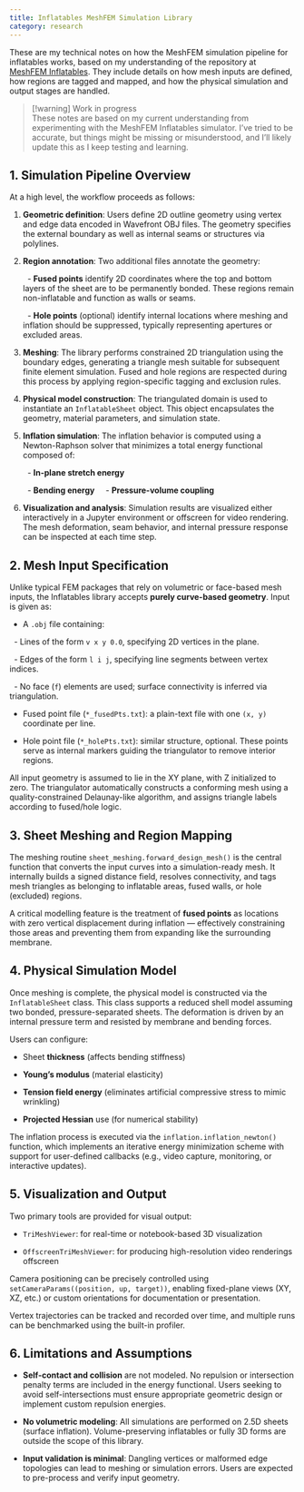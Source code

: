 ```yaml
---
title: Inflatables MeshFEM Simulation Library
category: research
---
```

These are my technical notes on how the MeshFEM simulation pipeline for inflatables works, based on my understanding of the repository at [MeshFEM Inflatables](https://github.com/MeshFEM/Inflatables). They include details on how mesh inputs are defined, how regions are tagged and mapped, and how the physical simulation and output stages are handled.
 
>[!warning] Work in progress  
> These notes are based on my current understanding from experimenting with the MeshFEM Inflatables simulator. I’ve tried to be accurate, but things might be missing or misunderstood, and I’ll likely update this as I keep testing and learning.


## 1. Simulation Pipeline Overview

At a high level, the workflow proceeds as follows:
1. **Geometric definition**: Users define 2D outline geometry using vertex and edge data encoded in Wavefront OBJ files. The geometry specifies the external boundary as well as internal seams or structures via polylines.
2. **Region annotation**: Two additional files annotate the geometry:

	  - **Fused points** identify 2D coordinates where the top and bottom layers of the sheet are to be permanently bonded. These regions remain non-inflatable and function as walls or seams.

	  - **Hole points** (optional) identify internal locations where meshing and inflation should be suppressed, typically representing apertures or excluded areas.
	   
3. **Meshing**: The library performs constrained 2D triangulation using the boundary edges, generating a triangle mesh suitable for subsequent finite element simulation. Fused and hole regions are respected during this process by applying region-specific tagging and exclusion rules. 

4. **Physical model construction**: The triangulated domain is used to instantiate an `InflatableSheet` object. This object encapsulates the geometry, material parameters, and simulation state. 

5. **Inflation simulation**: The inflation behavior is computed using a Newton-Raphson solver that minimizes a total energy functional composed of:

	  - **In-plane stretch energy**
	
	  - **Bending energy**
	  
	  - **Pressure-volume coupling**	
	
6. **Visualization and analysis**: Simulation results are visualized either interactively in a Jupyter environment or offscreen for video rendering. The mesh deformation, seam behavior, and internal pressure response can be inspected at each time step.

## 2. Mesh Input Specification  

Unlike typical FEM packages that rely on volumetric or face-based mesh inputs, the Inflatables library accepts **purely curve-based geometry**. Input is given as:  

- A `.obj` file containing:

  - Lines of the form `v x y 0.0`, specifying 2D vertices in the plane.

  - Edges of the form `l i j`, specifying line segments between vertex indices.

  - No face (`f`) elements are used; surface connectivity is inferred via triangulation.  

- Fused point file (`*_fusedPts.txt`): a plain-text file with one `(x, y)` coordinate per line.  

- Hole point file (`*_holePts.txt`): similar structure, optional. These points serve as internal markers guiding the triangulator to remove interior regions.  

All input geometry is assumed to lie in the XY plane, with Z initialized to zero. The triangulator automatically constructs a conforming mesh using a quality-constrained Delaunay-like algorithm, and assigns triangle labels according to fused/hole logic.  

## 3. Sheet Meshing and Region Mapping  

The meshing routine `sheet_meshing.forward_design_mesh()` is the central function that converts the input curves into a simulation-ready mesh. It internally builds a signed distance field, resolves connectivity, and tags mesh triangles as belonging to inflatable areas, fused walls, or hole (excluded) regions.

A critical modelling feature is the treatment of **fused points** as locations with zero vertical displacement during inflation — effectively constraining those areas and preventing them from expanding like the surrounding membrane.

## 4. Physical Simulation Model  

Once meshing is complete, the physical model is constructed via the `InflatableSheet` class. This class supports a reduced shell model assuming two bonded, pressure-separated sheets. The deformation is driven by an internal pressure term and resisted by membrane and bending forces.

Users can configure:

- Sheet **thickness** (affects bending stiffness)

- **Young’s modulus** (material elasticity)

- **Tension field energy** (eliminates artificial compressive stress to mimic wrinkling)

- **Projected Hessian** use (for numerical stability)  


The inflation process is executed via the `inflation.inflation_newton()` function, which implements an iterative energy minimization scheme with support for user-defined callbacks (e.g., video capture, monitoring, or interactive updates).

## 5. Visualization and Output

Two primary tools are provided for visual output:

- `TriMeshViewer`: for real-time or notebook-based 3D visualization

- `OffscreenTriMeshViewer`: for producing high-resolution video renderings offscreen
 

Camera positioning can be precisely controlled using `setCameraParams((position, up, target))`, enabling fixed-plane views (XY, XZ, etc.) or custom orientations for documentation or presentation.

  Vertex trajectories can be tracked and recorded over time, and multiple runs can be benchmarked using the built-in profiler.  

## 6. Limitations and Assumptions  

- **Self-contact and collision** are not modeled. No repulsion or intersection penalty terms are included in the energy functional. Users seeking to avoid self-intersections must ensure appropriate geometric design or implement custom repulsion energies.

- **No volumetric modeling**: All simulations are performed on 2.5D sheets (surface inflation). Volume-preserving inflatables or fully 3D forms are outside the scope of this library.

- **Input validation is minimal**: Dangling vertices or malformed edge topologies can lead to meshing or simulation errors. Users are expected to pre-process and verify input geometry.  



